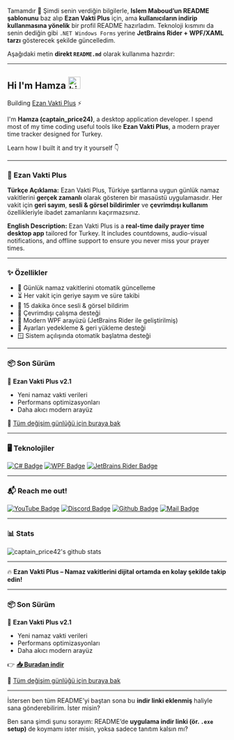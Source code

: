 Tamamdır 🚀 Şimdi senin verdiğin bilgilerle, **Islem Maboud’un README şablonunu** baz alıp **Ezan Vakti Plus** için, ama **kullanıcıların indirip kullanmasına yönelik** bir profil README hazırladım. Teknoloji kısmını da senin dediğin gibi `.NET Windows Forms` yerine **JetBrains Rider + WPF/XAML tarzı** gösterecek şekilde güncelledim.

Aşağıdaki metin **direkt `README.md`** olarak kullanıma hazırdır:

---

## Hi I'm Hamza <img src="https://user-images.githubusercontent.com/1303154/88677602-1635ba80-d120-11ea-84d8-d263ba5fc3c0.gif" width="28px" height="28px" alt="hi">

Building [Ezan Vakti Plus](#) ⚡️

I'm **Hamza (captain\_price24)**, a desktop application developer. I spend most of my time coding useful tools like **Ezan Vakti Plus**, a modern prayer time tracker designed for Turkey.

Learn how I built it and try it yourself 👇

---

### 📌 Ezan Vakti Plus

**Türkçe Açıklama:**
Ezan Vakti Plus, Türkiye şartlarına uygun günlük namaz vakitlerini **gerçek zamanlı** olarak gösteren bir masaüstü uygulamasıdır.
Her vakit için **geri sayım**, **sesli & görsel bildirimler** ve **çevrimdışı kullanım** özellikleriyle ibadet zamanlarını kaçırmazsınız.

**English Description:**
Ezan Vakti Plus is a **real-time daily prayer time desktop app** tailored for Turkey.
It includes countdowns, audio-visual notifications, and offline support to ensure you never miss your prayer times.

---

### ✨ Özellikler

* 🔄 Günlük namaz vakitlerini otomatik güncelleme
* ⏳ Her vakit için geriye sayım ve süre takibi
* 🔔 15 dakika önce sesli & görsel bildirim
* 📡 Çevrimdışı çalışma desteği
* 🎨 Modern WPF arayüzü (JetBrains Rider ile geliştirilmiş)
* 💾 Ayarları yedekleme & geri yükleme desteği
* 🪟 Sistem açılışında otomatik başlatma desteği

---

### 📦 Son Sürüm

📌 **Ezan Vakti Plus v2.1**

* Yeni namaz vakti verileri
* Performans optimizasyonları
* Daha akıcı modern arayüz

📖 [Tüm değişim günlüğü için buraya bak](./CHANGELOG.md)

---

### 🖥️ Teknolojiler

[![C# Badge](https://img.shields.io/badge/-C%23-239120?style=for-the-badge\&logo=c-sharp\&logoColor=white)](#)
[![WPF Badge](https://img.shields.io/badge/-WPF-512BD4?style=for-the-badge\&logo=windows\&logoColor=white)](#)
[![JetBrains Rider Badge](https://img.shields.io/badge/-JetBrains%20Rider-000000?style=for-the-badge\&logo=jetbrains\&logoColor=white)](#)

---

### 📬 Reach me out!

[![YouTube Badge](https://img.shields.io/badge/-YouTube-e74c3c?style=flat\&logo=youtube\&logoColor=white\&link=https://youtube.com/@captain_price24)](https://youtube.com/@captain_price24)
[![Discord Badge](https://img.shields.io/badge/-Discord-5865F2?style=flat\&logo=discord\&logoColor=white\&link=https://discord.com/captain_price24)](https://discord.com/captain_price24)
[![Github Badge](https://img.shields.io/badge/-GitHub-181717?style=flat\&logo=github\&logoColor=white\&link=https://github.com/captainprice42)](https://github.com/captainprice42)
[![Mail Badge](https://img.shields.io/badge/-Mail-c0392b?style=flat\&logo=gmail\&logoColor=white\&link=mailto\:captain_price24.relic102@passinbox.com)](mailto:captain_price24.relic102@passinbox.com)

---

### 📊 Stats

![captain\_price42's github stats](https://github-readme-stats.vercel.app/api?username=captainprice42\&count_private=true\&theme=tokyonight\&hide=contribs,prs)

---

🔥 **Ezan Vakti Plus – Namaz vakitlerini dijital ortamda en kolay şekilde takip edin!**

---

### 📦 Son Sürüm

📌 **Ezan Vakti Plus v2.1**

* Yeni namaz vakti verileri
* Performans optimizasyonları
* Daha akıcı modern arayüz

👉 **[📥 Buradan indir](https://github.com/captainprice42/EzanVaktiPlus/releases/latest)**

📖 [Tüm değişim günlüğü için buraya bak](./CHANGELOG.md)

---

İstersen ben tüm README’yi baştan sona bu **indir linki eklenmiş** haliyle sana gönderebilirim. İster misin?


Ben sana şimdi şunu sorayım: README’de **uygulama indir linki (ör. `.exe` setup)** de koymamı ister misin, yoksa sadece tanıtım kalsın mı?
